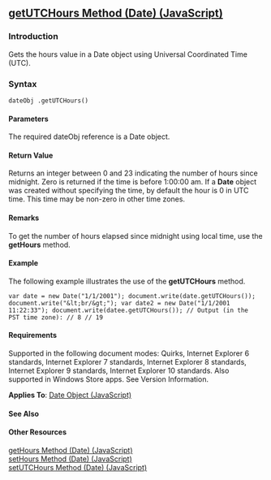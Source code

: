 ## [getUTCHours Method (Date) (JavaScript)](getUTCHours-Method__Date.html)

### Introduction 

 Gets the hours value in a Date object using Universal Coordinated Time (UTC).

### Syntax 

```
dateObj .getUTCHours()
```

#### Parameters 

<div id="parametersSection" class="section" name="collapseableSection" style="">
  <p xmlns:util="util">
    The required <span class="parameter" sdata="paramReference">dateObj</span> reference is a <span sdata="langKeyword" value="Date"><span class="keyword">Date</span></span> object.
  </p>
</div>

#### Return Value 

<div id="returnValueSection" class="section" name="collapseableSection" style="">
  <p xmlns:util="util">
    Returns an integer between 0 and 23 indicating the number of hours since midnight. Zero is returned if the time is before 1:00:00 am. If a <b>Date</b> object was created without specifying the
    time, by default the hour is 0 in UTC time. This time may be non-zero in other time zones.
  </p>
</div>

#### Remarks 

<div id="languageReferenceRemarksSection" class="section" name="collapseableSection" style="">
  <p xmlns:util="util">
    To get the number of hours elapsed since midnight using local time, use the <b>getHours</b> method.
  </p>
</div>

#### Example 

<p xmlns:util="util">
  The following example illustrates the use of the <b>getUTCHours</b> method.
</p>

```
var date = new Date("1/1/2001"); document.write(date.getUTCHours()); document.write("&lt;br/&gt;"); var date2 = new Date("1/1/2001 11:22:33"); document.write(datee.getUTCHours()); // Output (in the
PST time zone): // 8 // 19
```

#### Requirements 

<div id="requirementsTitleSection" class="section" name="collapseableSection" style="">
  <p xmlns:util="util"></p>
  <p>
    Supported in the following document modes: Quirks, Internet Explorer 6 standards, Internet Explorer 7 standards, Internet Explorer 8 standards, Internet Explorer 9 standards, Internet Explorer 10
    standards. Also supported in Windows Store apps. See Version Information.
  </p>
  <p xmlns:util="util">
    <b>Applies To</b>: <span sdata="link"><a href="ce2202bb-7ec9-4f5a-bf48-3a04feff283e.htm">Date Object (JavaScript)</a></span>
  </p>
</div>

#### See Also 

<div id="seeAlsoSection" class="section" name="collapseableSection" style="">
  <h4 class="subHeading">
    Other Resources
  </h4>
  <div class="seeAlsoStyle">
    <span sdata="link" xmlns:util="util"><a href="c3936496-a213-4d15-b308-d53926ed310c.htm">getHours Method (Date) (JavaScript)</a></span>
  </div>
  <div class="seeAlsoStyle">
    <span sdata="link" xmlns:util="util"><a href="460f742d-f8d2-4874-9d07-2fb969fef066.htm">setHours Method (Date) (JavaScript)</a></span>
  </div>
  <div class="seeAlsoStyle">
    <span sdata="link" xmlns:util="util"><a href="257e36fd-fb06-4a4d-8634-d66a020a1511.htm">setUTCHours Method (Date) (JavaScript)</a></span>
  </div>
</div>

